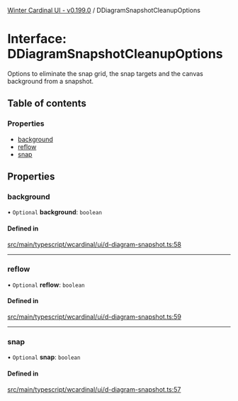 [Winter Cardinal UI - v0.199.0](../index.md) / DDiagramSnapshotCleanupOptions

# Interface: DDiagramSnapshotCleanupOptions

Options to eliminate the snap grid, the snap targets and the canvas background from a snapshot.

## Table of contents

### Properties

- [background](DDiagramSnapshotCleanupOptions.md#background)
- [reflow](DDiagramSnapshotCleanupOptions.md#reflow)
- [snap](DDiagramSnapshotCleanupOptions.md#snap)

## Properties

### background

• `Optional` **background**: `boolean`

#### Defined in

[src/main/typescript/wcardinal/ui/d-diagram-snapshot.ts:58](https://github.com/winter-cardinal/winter-cardinal-ui/blob/v0.199.0/src/main/typescript/wcardinal/ui/d-diagram-snapshot.ts#L58)

___

### reflow

• `Optional` **reflow**: `boolean`

#### Defined in

[src/main/typescript/wcardinal/ui/d-diagram-snapshot.ts:59](https://github.com/winter-cardinal/winter-cardinal-ui/blob/v0.199.0/src/main/typescript/wcardinal/ui/d-diagram-snapshot.ts#L59)

___

### snap

• `Optional` **snap**: `boolean`

#### Defined in

[src/main/typescript/wcardinal/ui/d-diagram-snapshot.ts:57](https://github.com/winter-cardinal/winter-cardinal-ui/blob/v0.199.0/src/main/typescript/wcardinal/ui/d-diagram-snapshot.ts#L57)
